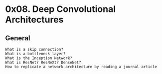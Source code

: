 # 0x08. Deep Convolutional Architectures

## General

    What is a skip connection?
    What is a bottleneck layer?
    What is the Inception Network?
    What is ResNet? ResNeXt? DenseNet?
    How to replicate a network architecture by reading a journal article
